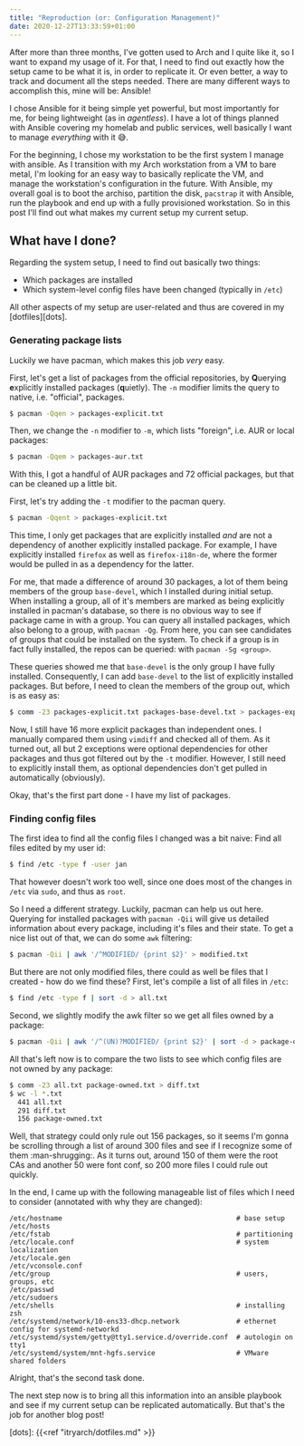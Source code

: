 ```yaml
---
title: "Reproduction (or: Configuration Management)"
date: 2020-12-27T13:33:59+01:00
---
```


After more than three months, I've gotten used to Arch and I quite like it, so I want to expand my usage of it.
For that, I need to find out exactly how the setup came to be what it is, in order to replicate it.
Or even better, a way to track and document all the steps needed.
There are many different ways to accomplish this, mine will be: Ansible!

<!--more-->
I chose Ansible for it being simple yet powerful, but most importantly for me, for being lightweight (as in *agentless*).
I have a lot of things planned with Ansible covering my homelab and public services, well basically I want to manage *everything* with it :sweat_smile:.

For the beginning, I chose my workstation to be the first system I manage with ansible.
As I transition with my Arch workstation from a VM to bare metal, I'm looking for an easy way to basically replicate the VM, and manage the workstation's configuration in the future.
With Ansible, my overall goal is to boot the archiso, partition the disk, `pacstrap` it with Ansible, run the playbook and end up with a fully provisioned workstation.
So in this post I'll find out what makes my current setup my current setup. 

## What have I done?

Regarding the system setup, I need to find out basically two things:

* Which packages are installed
* Which system-level config files have been changed (typically in `/etc`)

All other aspects of my setup are user-related and thus are covered in my [dotfiles][dots].

### Generating package lists

Luckily we have pacman, which makes this job *very* easy.

First, let's get a list of packages from the official repositories, by **Q**uerying **e**xplicitly installed packages (**q**uietly).
The `-n` modifier limits the query to native, i.e. "official", packages.
```sh
$ pacman -Qqen > packages-explicit.txt
```
Then, we change the `-n` modifier to `-m`, which lists "foreign", i.e. AUR or local packages:
```sh
$ pacman -Qqem > packages-aur.txt
```

With this, I got a handful of AUR packages and 72 official packages, but that can be cleaned up a little bit.

First, let's try adding the `-t` modifier to the pacman query.
```sh
$ pacman -Qqent > packages-explicit.txt
```
This time, I only get packages that are explicitly installed *and* are not a dependency of another explicitly installed package.
For example, I have explicitly installed `firefox` as well as `firefox-i18n-de`, where the former would be pulled in as a dependency for the latter.

For me, that made a difference of around 30 packages, a lot of them being members of the group `base-devel`, which I installed during initial setup.
When installing a group, all of it's members are marked as being explicitly installed in pacman's database, so there is no obvious way to see if package came in with a group.
You can query all installed packages, which also belong to a group, with `pacman -Qg`.
From here, you can see candidates of groups that could be installed on the system.
To check if a group is in fact fully installed, the repos can be queried: with `pacman -Sg <group>`.

These queries showed me that `base-devel` is the only group I have fully installed.
Consequently, I can add `base-devel` to the list of explicitly installed packages.
But before, I need to clean the members of the group out, which is as easy as:
```sh
$ comm -23 packages-explicit.txt packages-base-devel.txt > packages-explicit-cleaned.txt
```

Now, I still have 16 more explicit packages than independent ones.
I manually compared them using `vimdiff` and checked all of them. As it turned out, all but 2 exceptions were optional dependencies for other packages and thus got filtered out by the `-t` modifier.
However, I still need to explicitly install them, as optional dependencies don't get pulled in automatically (obviously).

Okay, that's the first part done - I have my list of packages.

### Finding config files

The first idea to find all the config files I changed was a bit naive: Find all files edited by my user id:
```sh
$ find /etc -type f -user jan
```
That however doesn't work too well, since one does most of the changes in `/etc` via `sudo`, and thus as `root`.

So I need a different strategy.
Luckily, pacman can help us out here.
Querying for installed packages with `pacman -Qii` will give us detailed information about every package, including it's files and their state.
To get a nice list out of that, we can do some `awk` filtering:
```sh
$ pacman -Qii | awk '/^MODIFIED/ {print $2}' > modified.txt
```
But there are not only modified files, there could as well be files that I created - how do we find these?
First, let's compile a list of all files in `/etc`:
```sh
$ find /etc -type f | sort -d > all.txt
```
Second, we slightly modify the awk filter so we get all files owned by a package:
```sh
$ pacman -Qii | awk '/^(UN)?MODIFIED/ {print $2}' | sort -d > package-owned.txt
```
All that's left now is to compare the two lists to see which config files are not owned by any package:
```sh
$ comm -23 all.txt package-owned.txt > diff.txt
$ wc -l *.txt
  441 all.txt
  291 diff.txt
  156 package-owned.txt
```
Well, that strategy could only rule out 156 packages, so it seems I'm gonna be scrolling through a list of around 300 files and see if I recognize some of them :man-shrugging:.
As it turns out, around 150 of them were the root CAs and another 50 were font conf, so 200 more files I could rule out quickly.

In the end, I came up with the following manageable list of files which I need to consider (annotated with why they are changed):
```
/etc/hostname                                           # base setup
/etc/hosts
/etc/fstab                                              # partitioning
/etc/locale.conf                                        # system localization
/etc/locale.gen
/etc/vconsole.conf
/etc/group                                              # users, groups, etc
/etc/passwd
/etc/sudoers
/etc/shells                                             # installing zsh
/etc/systemd/network/10-ens33-dhcp.network              # ethernet config for systemd-networkd
/etc/systemd/system/getty@tty1.service.d/override.conf  # autologin on tty1
/etc/systemd/system/mnt-hgfs.service                    # VMware shared folders
```

Alright, that's the second task done.

The next step now is to bring all this information into an ansible playbook and see if my current setup can be replicated automatically. But that's the job for another blog post!

[dots]: {{<ref "itryarch/dotfiles.md" >}}
